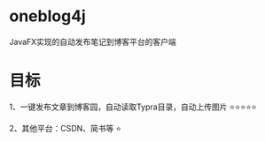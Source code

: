 # oneblog4j
JavaFX实现的自动发布笔记到博客平台的客户端

# 目标
1、一键发布文章到博客园，自动读取Typra目录，自动上传图片 ⭐️⭐️⭐️⭐️⭐️

2、其他平台：CSDN、简书等 ️⭐️